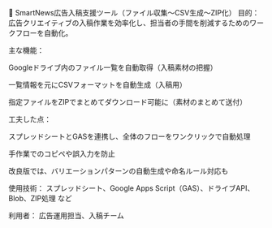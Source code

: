 📌 SmartNews広告入稿支援ツール（ファイル収集～CSV生成～ZIP化）
目的：
広告クリエイティブの入稿作業を効率化し、担当者の手間を削減するためのワークフローを自動化。

主な機能：

Googleドライブ内のファイル一覧を自動取得（入稿素材の把握）

一覧情報を元にCSVフォーマットを自動生成（入稿用）

指定ファイルをZIPでまとめてダウンロード可能に（素材のまとめて送付）

工夫した点：

スプレッドシートとGASを連携し、全体のフローをワンクリックで自動処理

手作業でのコピペや誤入力を防止

改良版では、バリエーションパターンの自動生成や命名ルール対応も

使用技術：
スプレッドシート、Google Apps Script（GAS）、ドライブAPI、Blob、ZIP処理 など

利用者：
広告運用担当、入稿チーム
